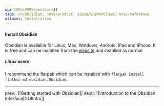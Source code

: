 ```yaml
---
up: [[ObsPKMEssentials]]
tags: on/Obsidian, note/product, space/ObsPKMClass, note/reference
aliases: Installation
---
```

#### Install Obsidian

Obsidian is available for Linux, Mac, Windows, Android, iPad and iPhone. It is free and can be installed from the [website](https://obsidian.md) and installed as normal.

##### Linux users

I recommend the flatpak which can be installed with `flatpak install flathub md.obsidian.Obsidian`.

---
prev:: [[Getting started with Obsidian]]
next:: [[Introduction to the Obsidian Interface|GUIIntro]]

